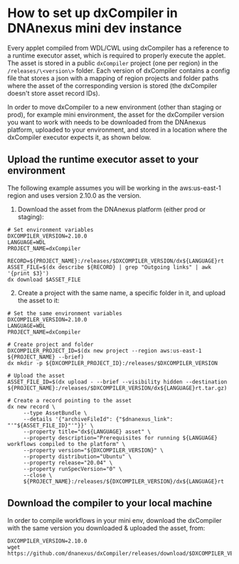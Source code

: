# How to set up dxCompiler in DNAnexus mini dev instance

Every applet compiled from WDL/CWL using dxCompiler has a reference to a runtime executor asset, which is required to properly execute the applet.
The asset is stored in a public `dxCompiler` project (one per region) in the `/releases/\<version\>` folder. Each version of dxCompiler contains a config
file that stores a json with a mapping of region projects and folder paths where the asset of the corresponding version is stored (the dxCompiler doesn't
store asset record IDs).

In order to move dxCompiler to a new environment (other than staging or prod), for example mini environment, the asset for the dxCompiler version you want to work with needs to be downloaded
from the DNAnexus platform, uploaded to your environment, and stored in a location where the dxCompiler executor expects it, as shown below.

## Upload the runtime executor asset to your environment

The following example assumes you will be working in the aws:us-east-1 region and uses version 2.10.0 as the version.

1. Download the asset from the DNAnexus platform (either prod or staging):
```
# Set environment variables
DXCOMPILER_VERSION=2.10.0
LANGUAGE=WDL
PROJECT_NAME=dxCompiler

RECORD=${PROJECT_NAME}:/releases/$DXCOMPILER_VERSION/dx${LANGUAGE}rt
ASSET_FILE=$(dx describe ${RECORD} | grep "Outgoing links" | awk '{print $3}')
dx download $ASSET_FILE
```
 
2. Create a project with the same name, a specific folder in it, and upload the asset to it:

```
# Set the same environment variables
DXCOMPILER_VERSION=2.10.0
LANGUAGE=WDL
PROJECT_NAME=dxCompiler

# Create project and folder
DXCOMPILER_PROJECT_ID=$(dx new project --region aws:us-east-1 ${PROJECT_NAME} --brief)
dx mkdir -p ${DXCOMPILER_PROJECT_ID}:/releases/$DXCOMPILER_VERSION

# Upload the asset
ASSET_FILE_ID=$(dx upload - --brief --visibility hidden --destination ${PROJECT_NAME}:/releases/$DXCOMPILER_VERSION/dx${LANGUAGE}rt.tar.gz)
 
# Create a record pointing to the asset
dx new record \
     --type AssetBundle \
     --details '{"archiveFileId": {"$dnanexus_link": "'"${ASSET_FILE_ID}"'"}}' \
     --property title="dx${LANGUAGE} asset" \
     --property description="Prerequisites for running ${LANGUAGE} workflows compiled to the platform" \
     --property version="${DXCOMPILER_VERSION}" \
     --property distribution="Ubuntu" \
     --property release="20.04" \
     --property runSpecVersion="0" \
     --close \
     ${PROJECT_NAME}:/releases/${DXCOMPILER_VERSION}/dx${LANGUAGE}rt
```     

## Download the compiler to your local machine

In order to compile workflows in your mini env, download the dxCompiler with the same version you downloaded & uploaded the asset, from:

```
DXCOMPILER_VERSION=2.10.0
wget https://github.com/dnanexus/dxCompiler/releases/download/$DXCOMPILER_VERSION/dxCompiler-$DXCOMPILER_VERSION.jar
```
